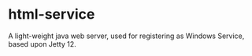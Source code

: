 # html-service

A light-weight java web server, used for registering as Windows Service, based upon Jetty 12.
